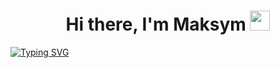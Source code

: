 <h1 align="center">Hi there, I'm Maksym
<img src="https://github.com/blackcater/blackcater/raw/main/images/Hi.gif" height="32"/></h1>


<a href="https://git.io/typing-svg"><img src="https://readme-typing-svg.demolab.com?font=Fira+Code&pause=1000&color=2702F3AE&center=true&multiline=true&width=450&lines=I+am+studying+for+Fullstack+developer.+;Student+of+GoIT+Academy" alt="Typing SVG" /></a>
